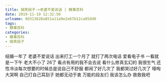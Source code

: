 ```yaml
---
title: 搞笑段子->老婆不爱说话 | 糗事百科
date: 2019-11-19 12:32:50
urlname: 0d313628a851a11a9e2e67b12ca05dd0
tags: 
- 糗事百科
categories:
- 糗事百科
- 搞笑段子
---
```

结婚一年了 老婆不爱说话 出来打工一个月了 就打了两次电话 爱看电子书 一看就是一下午 老大不小了 26了 看点有用的我不会去说 看什么修真玄幻的 我很生气 还性冷淡每次想要的时候总是说自己不舒服 都闹了好几次了 我都哭过好几次了 嚎啕大哭啊 自己打自己耳刮子 她都无动于衷 万能的段友们 我该怎么办 救救我吧


